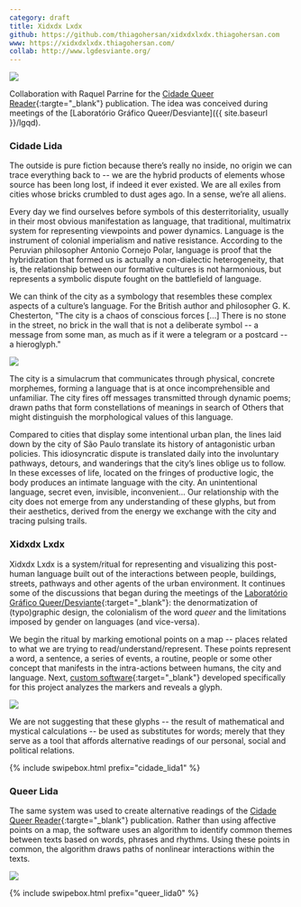 ```yaml
---
category: draft
title: Xidxdx Lxdx
github: https://github.com/thiagohersan/xidxdxlxdx.thiagohersan.com
www: https://xidxdxlxdx.thiagohersan.com/
collab: http://www.lgdesviante.org/
---
```

![](/assets/projects/xidxdx-lxdx/cidade_desviante_cidade_linda.jpg)

Collaboration with Raquel Parrine for the [Cidade Queer Reader](http://www.edicoesaurora.com/cidade-queer-uma-leitora/){:targte="_blank"} publication. The idea was conceived during meetings of the [Laboratório Gráfico Queer/Desviante]({{ site.baseurl }}/lgqd).

### Cidade Lida
The outside is pure fiction because there’s really no inside, no origin we can trace everything back to -- we are the hybrid products of elements whose source has been long lost, if indeed it ever existed. We are all exiles from cities whose bricks crumbled to dust ages ago. In a sense, we’re all aliens.

Every day we find ourselves before symbols of this desterritoriality, usually in their most obvious manifestation as language, that traditional, multimatrix system for representing viewpoints and power dynamics. Language is the instrument of colonial imperialism and native resistance. According to the Peruvian philosopher Antonio Cornejo Polar, language is proof that the hybridization that formed us is actually a non-dialectic heterogeneity, that is, the relationship between our formative cultures is not harmonious, but represents a symbolic dispute fought on the battlefield of language.

We can think of the city as a symbology that resembles these complex aspects of a culture’s language. For the British author and philosopher G. K. Chesterton, "The city is a chaos of conscious forces [...] There is no stone in the street, no brick in the wall that is not a deliberate symbol -- a message from some man, as much as if it were a telegram or a postcard -- a hieroglyph."

![](/assets/projects/xidxdx-lxdx/cidade_lida01.jpg)

The city is a simulacrum that communicates through physical, concrete morphemes, forming a language that is at once incomprehensible and unfamiliar. The city fires off messages transmitted through dynamic poems; drawn paths that form constellations of meanings in search of Others that might distinguish the morphological values of this language.

Compared to cities that display some intentional urban plan, the lines laid down by the city of São Paulo translate its history of antagonistic urban policies. This idiosyncratic dispute is translated daily into the involuntary pathways, detours, and wanderings that the city’s lines oblige us to follow. In these excesses of life, located on the fringes of productive logic, the body produces an intimate language with the city. An unintentional language, secret even, invisible, inconvenient... Our relationship with the city does not emerge from any understanding of these glyphs, but from their aesthetics, derived from the energy we exchange with the city and tracing pulsing trails.

### Xidxdx Lxdx
Xidxdx Lxdx is a system/ritual for representing and visualizing this post-human language built out of the interactions between people, buildings, streets, pathways and other agents of the urban environment. It continues some of the discussions that began during the meetings of the [Laboratório Gráfico Queer/Desviante](http://www.lgdesviante.org/){:target="_blank"}: the denormatization of (typo)graphic design, the colonialism of the word *queer* and the limitations imposed by gender on languages (and vice-versa).

We begin the ritual by marking emotional points on a map -- places related to what we are trying to read/understand/represent. These points represent a word, a sentence, a series of events, a routine, people or some other concept that manifests in the intra-actions between humans, the city and language. Next, [custom software](https://xidxdxlxdx.thiagohersan.com/){:target="_blank"} developed specifically for this project analyzes the markers and reveals a glyph.

![](/assets/projects/xidxdx-lxdx/cidade_lida06.jpg)

We are not suggesting that these glyphs -- the result of mathematical and mystical calculations -- be used as substitutes for words; merely that they serve as a tool that affords alternative readings of our personal, social and political relations.

{% include swipebox.html prefix="cidade_lida1" %}

### Queer Lida
The same system was used to create alternative readings of the [Cidade Queer Reader](http://www.edicoesaurora.com/cidade-queer-uma-leitora/){:targte="_blank"} publication. Rather than using affective points on a map, the software uses an algorithm to identify common themes between texts based on words, phrases and rhythms. Using these points in common, the algorithm draws paths of nonlinear interactions within the texts.

![](/assets/projects/xidxdx-lxdx/queer_lida07.jpg)

{% include swipebox.html prefix="queer_lida0" %}
